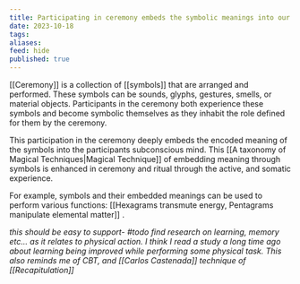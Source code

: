 ```yaml
---
title: Participating in ceremony embeds the symbolic meanings into our subconscious and Action
date: 2023-10-18
tags: 
aliases: 
feed: hide
published: true
---
```


[[Ceremony]] is a collection of [[symbols]] that are arranged and performed. These symbols can be sounds, glyphs, gestures, smells, or material objects. Participants in the ceremony both experience these symbols and become symbolic themselves as they inhabit the role defined for them by the ceremony.

This participation in the ceremony deeply embeds the encoded meaning of the symbols into the participants subconscious mind. This [[A taxonomy of Magical Techniques|Magical Technique]] of embedding meaning through symbols is enhanced in ceremony and ritual through the active, and somatic experience.

For example, symbols and their embedded meanings can be used to perform various functions: [[Hexagrams transmute energy, Pentagrams manipulate elemental matter]] .

_this should be easy to support- #todo find research on learning, memory etc... as it relates to physical action. I think I read a study a long time ago about learning being improved while performing some physical task. This also reminds me of CBT, and [[Carlos Castenada]] technique of [[Recapitulation]]_